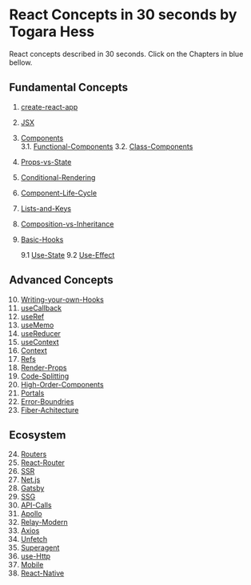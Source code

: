 # React Concepts in 30 seconds by Togara Hess

React concepts described in 30 seconds.
Click on the Chapters in blue bellow.

## Fundamental Concepts

1.  [create-react-app](create-react-app.md)
2.  [JSX](JSX.md)
3.  [Components](Components.md)  
    3.1. [Functional-Components](components-functional-components.md)
    3.2. [Class-Components](components-class-components.md)
4.  [Props-vs-State](Props-vs-State.md)
5.  [Conditional-Rendering](Conditional-Rendering.md)
6.  [Component-Life-Cycle](Component-Life-Cycle.md)
7.  [Lists-and-Keys](Lists-and-Keys.md)
8.  [Composition-vs-Inheritance](Composition-vs-Inheritance.md)
9.  [Basic-Hooks](Basic-Hooks.md)

    9.1 [ Use-State](Basic-Hooks-Use-State.md)
    9.2 [Use-Effect](Basic-Hooks-Use-Effect.md)

## Advanced Concepts

10. [Writing-your-own-Hooks](Writing-your-own-Hooks.md)
11. [useCallback](useCallback.md)
12. [useRef](useRef.md)
13. [useMemo](useMemo.md)
14. [useReducer](useReducer.md)
15. [useContext](useContext.md)
16. [Context](Context.md)
17. [Refs](Refs.md)
18. [Render-Props](Render-Props.md)
19. [Code-Splitting](Code-Splitting.md)
20. [High-Order-Components](High-Order-Components.md)
21. [Portals](Portals.md)
22. [Error-Boundries](Error-Boundries.md)
23. [Fiber-Achitecture](Fiber-Achitecture.md)

## Ecosystem

24. [Routers](Routers.md)
25. [React-Router](React-Router.md)
26. [SSR](SSR.md)
27. [Net.js](Net.js.md)
28. [Gatsby](Gatsby.md)
29. [SSG](SSG.md)
30. [API-Calls](API-Calls.md)
31. [Apollo](Apollo.md)
32. [Relay-Modern](Relay-Modern.md)
33. [Axios](Axios.md)
34. [Unfetch](Unfetch.md)
35. [Superagent](Superagent.md)
36. [use-Http](use-Http.md)
37. [Mobile](Mobile.md)
38. [React-Native](React-Native.md)
